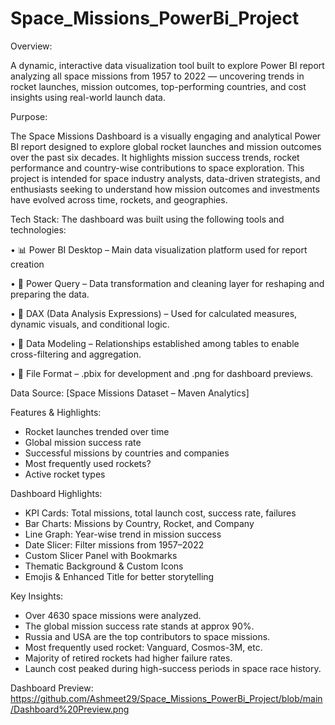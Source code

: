 # Space_Missions_PowerBi_Project
Overview:

A dynamic, interactive data visualization tool built to explore Power BI report analyzing all space missions from 1957 to 2022 — uncovering trends in rocket launches, mission outcomes, top-performing countries, and cost insights using real-world launch data.

Purpose:

The Space Missions Dashboard is a visually engaging and analytical Power BI report designed to explore global rocket launches and mission outcomes over the past six decades. It highlights mission success trends, rocket performance and country-wise contributions to space exploration. This project is intended for space industry analysts, data-driven strategists, and enthusiasts seeking to understand how mission outcomes and investments have evolved across time, rockets, and geographies.


Tech Stack:
The dashboard was built using the following tools and technologies:

• 📊 Power BI Desktop – Main data visualization platform used for report creation

• 📂 Power Query – Data transformation and cleaning layer for reshaping and preparing the data.

• 🧠 DAX (Data Analysis Expressions) – Used for calculated measures, dynamic visuals, and conditional logic.

• 📝 Data Modeling – Relationships established among tables to enable cross-filtering and aggregation.

• 📁 File Format – .pbix for development and .png for dashboard previews.

Data Source: [Space Missions Dataset – Maven Analytics]

Features & Highlights:
- Rocket launches trended over time
- Global mission success rate
- Successful missions by countries and companies
- Most frequently used rockets?
- Active rocket types

Dashboard Highlights:
- KPI Cards: Total missions, total launch cost, success rate, failures
- Bar Charts: Missions by Country, Rocket, and Company
- Line Graph: Year-wise trend in mission success
- Date Slicer: Filter missions from 1957–2022
- Custom Slicer Panel with Bookmarks
- Thematic Background & Custom Icons
- Emojis & Enhanced Title for better storytelling
 
Key Insights:
- Over 4630 space missions were analyzed.
- The global mission success rate stands at approx 90%.
- Russia and USA are the top contributors to space missions.
- Most frequently used rocket: Vanguard, Cosmos-3M, etc.
- Majority of retired rockets had higher failure rates.
- Launch cost peaked during high-success periods in space race history.

Dashboard Preview:
https://github.com/Ashmeet29/Space_Missions_PowerBi_Project/blob/main/Dashboard%20Preview.png
